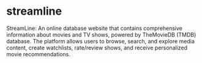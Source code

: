 # streamline
StreamLine: An online database website that contains comprehensive information about movies and TV shows, powered by TheMovieDB (TMDB) database. The platform allows users to browse, search, and explore media content, create watchlists, rate/review shows, and receive personalized movie recommendations.

